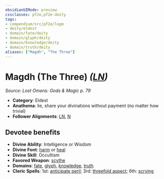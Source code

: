 ```yaml
---
obsidianUIMode: preview
cssclasses: pf2e,pf2e-deity
tags:
- compendium/src/pf2e/logm
- deity/eldest
- domain/fate/deity
- domain/glyph/deity
- domain/knowledge/deity
- domain/truth/deity
aliases: ["Magdh", "The Three"]
---
```

# Magdh (The Three) *([LN](rules/traits/ln-b1.md "Lawful Neutral Alignment Trait"))*  
*Source: Lost Omens: Gods & Magic p. 79*  

- **Category**: Eldest
- **Anathema**: lie, share your divinations without payment (no matter how trivial)
- **Follower Alignments**: [LN](rules/traits/ln-b1.md "Lawful Neutral Alignment Trait"), [N](rules/traits/n-b1.md "Neutral Alignment Trait")

## Devotee benefits

- **Divine Ability**: Intelligence or Wisdom
- **Divine Font**: [harm](compendium/spells/harm.md) or [heal](compendium/spells/heal.md)
- **Divine Skill**: Occultism
- **Favored Weapon**: [scythe](compendium/equipment/items/scythe.md)
- **Domains**: [fate](compendium/setting/domains.md#Fate), [glyph](compendium/setting/domains.md#Glyph), [knowledge](compendium/setting/domains.md#Knowledge), [truth](compendium/setting/domains.md#Truth)
- **Cleric Spells**: 1st: [anticipate peril](compendium/spells/anticipate-peril-logm.md); 3rd: [threefold aspect](compendium/spells/threefold-aspect-apg.md); 6th: [scrying](compendium/spells/scrying.md)